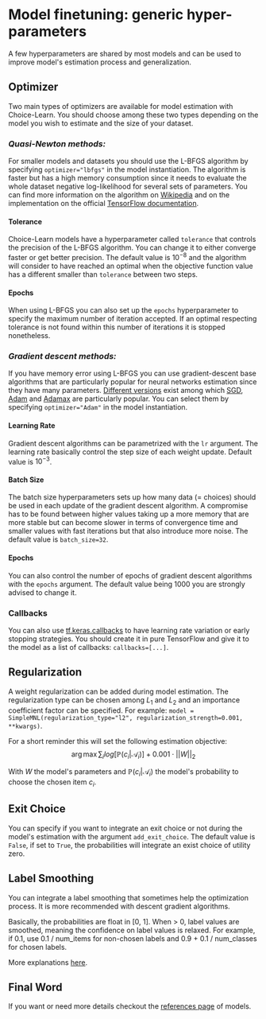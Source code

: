 # Model finetuning: generic hyper-parameters

A few hyperparameters are shared by most models and can be used to improve model's estimation process and generalization.

## Optimizer

Two main types of optimizers are available for model estimation with Choice-Learn. You should choose among these two types depending on the model you wish to estimate and the size of your dataset.

### *Quasi-Newton methods:*
For smaller models and datasets you should use the L-BFGS algorithm by specifying `optimizer="lbfgs"` in the model instantiation. The algorithm is faster but has a high memory consumption since it needs to evaluate the whole dataset negative log-likelihood for several sets of parameters.
You can find more information on the algorithm on [Wikipedia](https://en.wikipedia.org/wiki/Limited-memory_BFGS) and on the implementation on the official [TensorFlow documentation](https://www.tensorflow.org/probability/api_docs/python/tfp/optimizer/lbfgs_minimize).

#### Tolerance

Choice-Learn models have a hyperparameter called `tolerance` that controls the precision of the L-BFGS algorithm. You can change it to either converge faster or get better precision.
The default value is $10^{-8}$ and the algorithm will consider to have reached an optimal when the objective function value has a different smaller than `tolerance` between two steps.

#### Epochs
When using L-BFGS you can also set up the `epochs` hyperparameter to specify the maximum number of iteration accepted. If an optimal respecting tolerance is not found within this number of iterations it is stopped nonetheless.

### *Gradient descent methods:*

If you have memory error using L-BFGS you can use gradient-descent base algorithms that are particularly popular for neural networks estimation since they have many parameters.
[Different versions](https://www.tensorflow.org/api_docs/python/tf/keras/optimizers) exist among which [SGD](https://www.tensorflow.org/api_docs/python/tf/keras/optimizers/SGD), [Adam](https://www.tensorflow.org/api_docs/python/tf/keras/optimizers/Adam) and [Adamax](https://www.tensorflow.org/api_docs/python/tf/keras/optimizers/Adamax) are particularly popular. You can select them by specifying `optimizer="Adam"` in the model instantiation.

#### Learning Rate

Gradient descent algorithms can be parametrized with the `lr` argument. The learning rate basically control the step size of each weight update. Default value is $10^{-3}$.

#### Batch Size

The batch size hyperparameters sets up how many data (= choices) should be used in each update of the gradient descent algorithm. A compromise has to be found between higher values taking up a more memory that are more stable but can become slower in terms of convergence time and smaller values with fast iterations but that also introduce more noise.
The default value is `batch_size=32`.

#### Epochs

You can also control the number of epochs of gradient descent algorithms with the `epochs` argument. The default value being 1000 you are strongly advised to change it.

### Callbacks

You can also use [tf.keras.callbacks](https://www.tensorflow.org/api_docs/python/tf/keras/callbacks/Callback) to have learning rate variation or early stopping strategies. You should create it in pure TensorFlow and give it to the model as a list of callbacks: `callbacks=[...]`.

## Regularization

A weight regularization can be added during model estimation. The regularization type can be chosen among $L_1$ and $L_2$ and an importance coefficient factor can be specified.
For example:
```model = SimpleMNL(regularization_type="l2", regularization_strength=0.001, **kwargs)```.

For a short reminder this will set the following estimation objective:
$$
\arg \max \sum_i log \left[ \mathbb{P}(c_i|\mathcal{A}_i) \right] + 0.001 \cdot ||W||_2
$$

With $W$ the model's parameters and $\mathbb{P}(c_i|\mathcal{A}_i)$ the model's probability to choose the chosen item $c_i$.

## Exit Choice
You can specify if you want to integrate an exit choice or not during the model's estimation with the argument `add_exit_choice`. The default value is `False`, if set to `True`, the probabilities will integrate an exist choice of utility zero.

## Label Smoothing

You can integrate a label smoothing that sometimes help the optimization process. It is more recommended with descent gradient algorithms.

Basically, the probabilities are float in [0, 1]. When > 0, label values are smoothed, meaning the confidence on label values is relaxed. For example, if 0.1, use 0.1 / num_items for non-chosen labels and 0.9 + 0.1 / num_classes for chosen labels.

More explanations [here](https://www.tensorflow.org/api_docs/python/tf/keras/losses/CategoricalCrossentropy).
## Final Word

If you want or need more details checkout the [references page](./../../references/models/references_base_model.md) of models.

